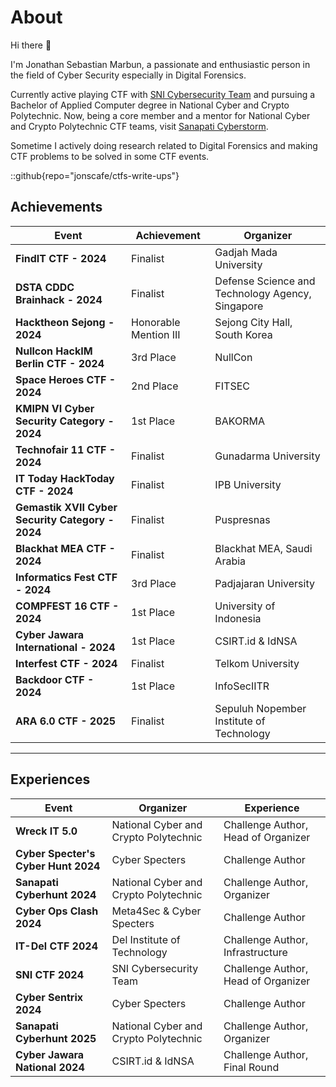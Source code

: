 # About
Hi there 👋

I'm Jonathan Sebastian Marbun, a passionate and enthusiastic person in the field of Cyber Security especially in Digital Forensics.

Currently active playing CTF with [SNI Cybersecurity Team](https://serikatnewbie.me) and pursuing a Bachelor of Applied Computer degree in National Cyber and Crypto Polytechnic. Now, being a core member and a mentor for National Cyber and Crypto Polytechnic CTF teams, visit [Sanapati Cyberstorm](http://146.190.194.189/).

Sometime I actively doing research related to Digital Forensics and making CTF problems to be solved in some CTF events.

::github{repo="jonscafe/ctfs-write-ups"}

## Achievements
| Event | Achievement | Organizer |
|------------------------------|--------------|--------------|
| **FindIT CTF - 2024** | Finalist | Gadjah Mada University |
| **DSTA CDDC Brainhack - 2024** | Finalist | Defense Science and Technology Agency, Singapore |
| **Hacktheon Sejong - 2024** | Honorable Mention III | Sejong City Hall, South Korea |
| **Nullcon HackIM Berlin CTF - 2024** | 3rd Place | NullCon |
| **Space Heroes CTF - 2024** | 2nd Place | FITSEC |
| **KMIPN VI Cyber Security Category - 2024** | 1st Place | BAKORMA |
| **Technofair 11 CTF - 2024** | Finalist | Gunadarma University |
| **IT Today HackToday CTF - 2024** | Finalist | IPB University |
| **Gemastik XVII Cyber Security Category - 2024** | Finalist | Puspresnas |
| **Blackhat MEA CTF - 2024** | Finalist | Blackhat MEA, Saudi Arabia |
| **Informatics Fest CTF - 2024** | 3rd Place | Padjajaran University |
| **COMPFEST 16 CTF - 2024** | 1st Place | University of Indonesia |
| **Cyber Jawara International - 2024** | 1st Place | CSIRT.id & IdNSA |
| **Interfest CTF - 2024** | Finalist | Telkom University |
| **Backdoor CTF - 2024** | 1st Place | InfoSecIITR |
| **ARA 6.0 CTF - 2025** | Finalist | Sepuluh Nopember Institute of Technology |
---
## Experiences
| Event | Organizer | Experience |
|------------------------------|--------------|--------------|
| **Wreck IT 5.0** | National Cyber and Crypto Polytechnic | Challenge Author, Head of Organizer |
| **Cyber Specter's Cyber Hunt 2024** | Cyber Specters | Challenge Author |
| **Sanapati Cyberhunt 2024** | National Cyber and Crypto Polytechnic | Challenge Author, Organizer |
| **Cyber Ops Clash 2024** | Meta4Sec & Cyber Specters | Challenge Author |
| **IT-Del CTF 2024** | Del Institute of Technology | Challenge Author, Infrastructure |
| **SNI CTF 2024** | SNI Cybersecurity Team | Challenge Author, Head of Organizer |
| **Cyber Sentrix 2024** | Cyber Specters | Challenge Author |
| **Sanapati Cyberhunt 2025** | National Cyber and Crypto Polytechnic | Challenge Author, Organizer |
| **Cyber Jawara National 2024** | CSIRT.id & IdNSA | Challenge Author, Final Round |